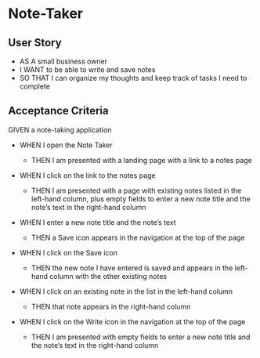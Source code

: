 # Note-Taker

## User Story
- AS A small business owner
- I WANT to be able to write and save notes
- SO THAT I can organize my thoughts and keep track of tasks I need to complete

## Acceptance Criteria 
GIVEN a note-taking application
- WHEN I open the Note Taker
  - THEN I am presented with a landing page with a link to a notes page

- WHEN I click on the link to the notes page
  - THEN I am presented with a page with existing notes listed in the left-hand column, plus empty fields to enter a new note title and the note’s text in the right-hand column
 
- WHEN I enter a new note title and the note’s text
  - THEN a Save icon appears in the navigation at the top of the page
 
- WHEN I click on the Save icon
  - THEN the new note I have entered is saved and appears in the left-hand column with the other existing notes
 
- WHEN I click on an existing note in the list in the left-hand column
  - THEN that note appears in the right-hand column
 
- WHEN I click on the Write icon in the navigation at the top of the page
  - THEN I am presented with empty fields to enter a new note title and the note’s text in the right-hand column
